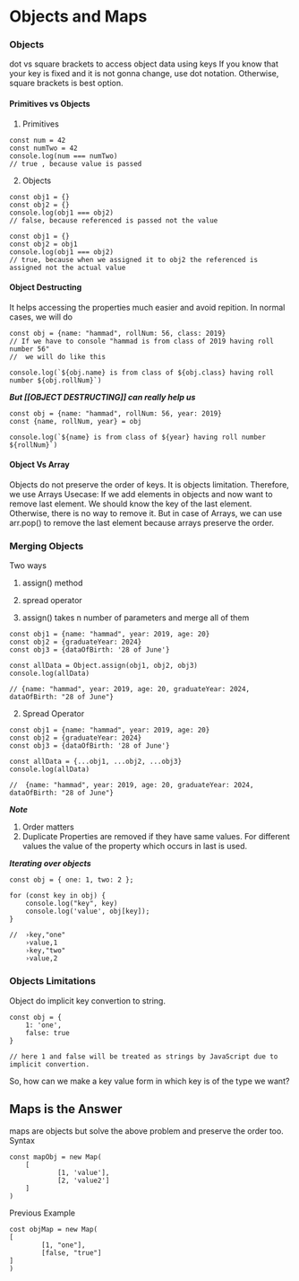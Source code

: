 # Objects and Maps

### Objects
dot vs square brackets to access object data using keys
If you know that your key is fixed and it is not gonna change, use dot notation. Otherwise, square brackets is best option.

#### Primitives vs Objects
1. Primitives
```
const num = 42
const numTwo = 42
console.log(num === numTwo)
// true , because value is passed
```

2. Objects 
```
const obj1 = {}
const obj2 = {}
console.log(obj1 === obj2)
// false, because referenced is passed not the value
```

```
const obj1 = {}
const obj2 = obj1
console.log(obj1 === obj2)
// true, because when we assigned it to obj2 the referenced is assigned not the actual value
```

#### Object Destructing
It helps accessing the properties much easier and avoid repition.
In normal cases, we will do
```
const obj = {name: "hammad", rollNum: 56, class: 2019}
// If we have to console "hammad is from class of 2019 having roll number 56"
//  we will do like this

console.log(`${obj.name} is from class of ${obj.class} having roll number ${obj.rollNum}`)

```

***But [[OBJECT DESTRUCTING]] can really help us***
```
const obj = {name: "hammad", rollNum: 56, year: 2019}
const {name, rollNum, year} = obj

console.log(`${name} is from class of ${year} having roll number ${rollNum}`)

```

#### Object Vs Array
Objects do not preserve the order of keys. It is objects limitation. Therefore, we use Arrays
Usecase:
If we add elements in objects and now want to remove last element. We should know the key of the last element. Otherwise, there is no way to remove it.
But in case of Arrays, we can use arr.pop() to remove the last element because arrays preserve the order.


### Merging Objects
Two ways
1. assign() method
2. spread operator

1.  assign() takes n number of parameters and merge all of them
```
const obj1 = {name: "hammad", year: 2019, age: 20}
const obj2 = {graduateYear: 2024}
const obj3 = {dataOfBirth: '28 of June'}

const allData = Object.assign(obj1, obj2, obj3)
console.log(allData)

// {name: "hammad", year: 2019, age: 20, graduateYear: 2024, dataOfBirth: "28 of June"}
```

2. Spread Operator
```
const obj1 = {name: "hammad", year: 2019, age: 20}
const obj2 = {graduateYear: 2024}
const obj3 = {dataOfBirth: '28 of June'}

const allData = {...obj1, ...obj2, ...obj3}
console.log(allData)

//  {name: "hammad", year: 2019, age: 20, graduateYear: 2024, dataOfBirth: "28 of June"}
```

***Note***
1. Order matters 
2. Duplicate Properties are removed if they have same values. For different values the value of the property which occurs in last is used.

***Iterating over objects***
```
const obj = { one: 1, two: 2 };

for (const key in obj) {
    console.log("key", key)
    console.log('value', obj[key]);
}

//  ›key,"one"
	›value,1
	›key,"two"
	›value,2
```


### Objects Limitations
Object do implicit key convertion to string.
```
const obj = {
	1: 'one',
	false: true
}

// here 1 and false will be treated as strings by JavaScript due to implicit convertion.
```

So, how can we make a key value form in which key is of the type we want?

## Maps is the Answer
maps are objects but solve the above problem and preserve the order too.
Syntax
```
const mapObj = new Map(
    [
			[1, 'value'],
			[2, 'value2']
    ]
)
```

Previous Example
```
cost objMap = new Map(
[
		[1, "one"],
		[false, "true"]
]
)
```

